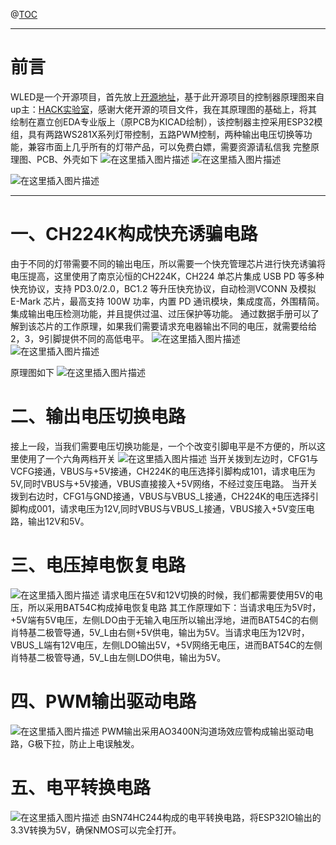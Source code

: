 @[TOC](文章目录)

---
# 前言
WLED是一个开源项目，首先放上[开源地址](https://github.com/Aircoookie/WLED/releases)，基于此开源项目的控制器原理图来自up主：[HACK实验室](https://space.bilibili.com/395145107?spm_id_from=333.337.0.0)，感谢大佬开源的项目文件，我在其原理图的基础上，将其绘制在嘉立创EDA专业版上（原PCB为KICAD绘制），该控制器主控采用ESP32模组，具有两路WS281X系列灯带控制，五路PWM控制，两种输出电压切换等功能，兼容市面上几乎所有的灯带产品，可以免费白嫖，需要资源请私信我
完整原理图、PCB、外壳如下
![在这里插入图片描述](https://img-blog.csdnimg.cn/5ac9fe1e7c454e1d9ac1742402031763.png)
![在这里插入图片描述](https://img-blog.csdnimg.cn/8675ed43c90c4c0894ce990dae8f579e.png)

![在这里插入图片描述](https://img-blog.csdnimg.cn/54047c48c9e54e989f968de27a2b1857.png)


---
# 一、CH224K构成快充诱骗电路
由于不同的灯带需要不同的输出电压，所以需要一个快充管理芯片进行快充诱骗将电压提高，这里使用了南京沁恒的CH224K，CH224 单芯片集成 USB PD 等多种快充协议，支持 PD3.0/2.0，BC1.2 等升压快充协议，自动检测VCONN 及模拟 E-Mark 芯片，最高支持 100W 功率，内置 PD 通讯模块，集成度高，外围精简。集成输出电压检测功能，并且提供过温、过压保护等功能。
通过数据手册可以了解到该芯片的工作原理，如果我们需要请求充电器输出不同的电压，就需要给给2，3，9引脚提供不同的高低电平。
![在这里插入图片描述](https://img-blog.csdnimg.cn/3b2e244fb32e44b1b450e1e6274bf3a0.png)
![在这里插入图片描述](https://img-blog.csdnimg.cn/acd4ce6bc02f4abe94466d48c10e1780.png)

原理图如下
![在这里插入图片描述](https://img-blog.csdnimg.cn/b46c6caf45af4e53aedf622b65fd437c.png)
# 二、输出电压切换电路
接上一段，当我们需要电压切换功能是，一个个改变引脚电平是不方便的，所以这里使用了一个六角两档开关
![在这里插入图片描述](https://img-blog.csdnimg.cn/1c8e70e4cab54983af5c5d48852addd6.png)
当开关拨到左边时，CFG1与VCFG接通，VBUS与+5V接通，CH224K的电压选择引脚构成101，请求电压为5V,同时VBUS与+5V接通，VBUS直接接入+5V网络，不经过变压电路。
当开关拨到右边时，CFG1与GND接通，VBUS与VBUS_L接通，CH224K的电压选择引脚构成001，请求电压为12V,同时VBUS与VBUS_L接通，VBUS接入+5V变压电路，输出12V和5V。




# 三、电压掉电恢复电路
![在这里插入图片描述](https://img-blog.csdnimg.cn/77230428dac64520b0cd2f4068cde5a1.png)
请求电压在5V和12V切换的时候，我们都需要使用5V的电压，所以采用BAT54C构成掉电恢复电路
其工作原理如下：当请求电压为5V时，+5V端有5V电压，左侧LDO由于无输入电压所以输出浮地，进而BAT54C的右侧肖特基二极管导通，5V_L由右侧+5V供电，输出为5V。当请求电压为12V时，VBUS_L端有12V电压，左侧LDO输出5V，+5V网络无电压，进而BAT54C的左侧肖特基二极管导通，5V_L由左侧LDO供电，输出为5V。



# 四、PWM输出驱动电路
![在这里插入图片描述](https://img-blog.csdnimg.cn/714dd3d9c35b44328885db24ebb19903.png)
PWM输出采用AO3400N沟道场效应管构成输出驱动电路，G极下拉，防止上电误触发。





# 五、电平转换电路
![在这里插入图片描述](https://img-blog.csdnimg.cn/55f2baf11d52483a9230bbda79e4b47e.png)
由SN74HC244构成的电平转换电路，将ESP32IO输出的3.3V转换为5V，确保NMOS可以完全打开。

